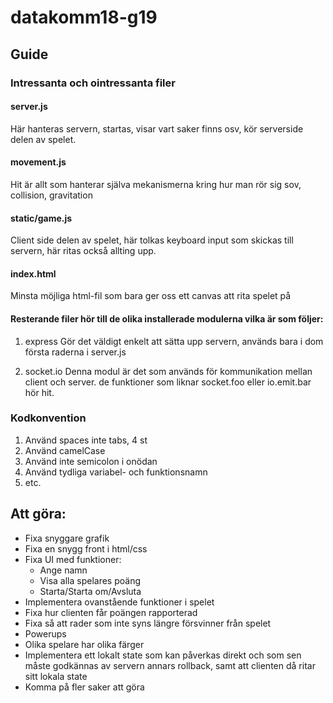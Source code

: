 # datakomm18-g19

## Guide

### Intressanta och ointressanta filer

#### server.js

  Här hanteras servern, startas, visar vart saker finns osv, kör serverside delen av spelet.

#### movement.js

  Hit är allt som hanterar själva mekanismerna kring hur man rör sig sov, collision, gravitation

#### static/game.js

  Client side delen av spelet, här tolkas keyboard input som skickas till servern, här ritas
också allting upp.

#### index.html

  Minsta möjliga html-fil som bara ger oss ett canvas att rita spelet på

#### Resterande filer hör till de olika installerade modulerna vilka är som följer:

1. express
  Gör det väldigt enkelt att sätta upp servern, används bara i dom första raderna i server.js

2. socket.io
  Denna modul är det som används för kommunikation mellan client och server. de funktioner som liknar
socket.foo eller io.emit.bar hör hit.

### Kodkonvention

1. Använd spaces inte tabs, 4 st
2. Använd camelCase
3. Använd inte semicolon i onödan 
4. Använd tydliga variabel- och funktionsnamn
5. etc.

## Att göra:

- Fixa snyggare grafik
- Fixa en snygg front i html/css
- Fixa UI med funktioner:
  - Ange namn
  - Visa alla spelares poäng
  - Starta/Starta om/Avsluta
- Implementera ovanstående funktioner i spelet
- Fixa hur clienten får poängen rapporterad
- Fixa så att rader som inte syns längre försvinner från spelet
- Powerups
- Olika spelare har olika färger
- Implementera ett lokalt state som kan påverkas direkt och som sen måste godkännas av servern annars
rollback, samt att clienten då ritar sitt lokala state
- Komma på fler saker att göra
